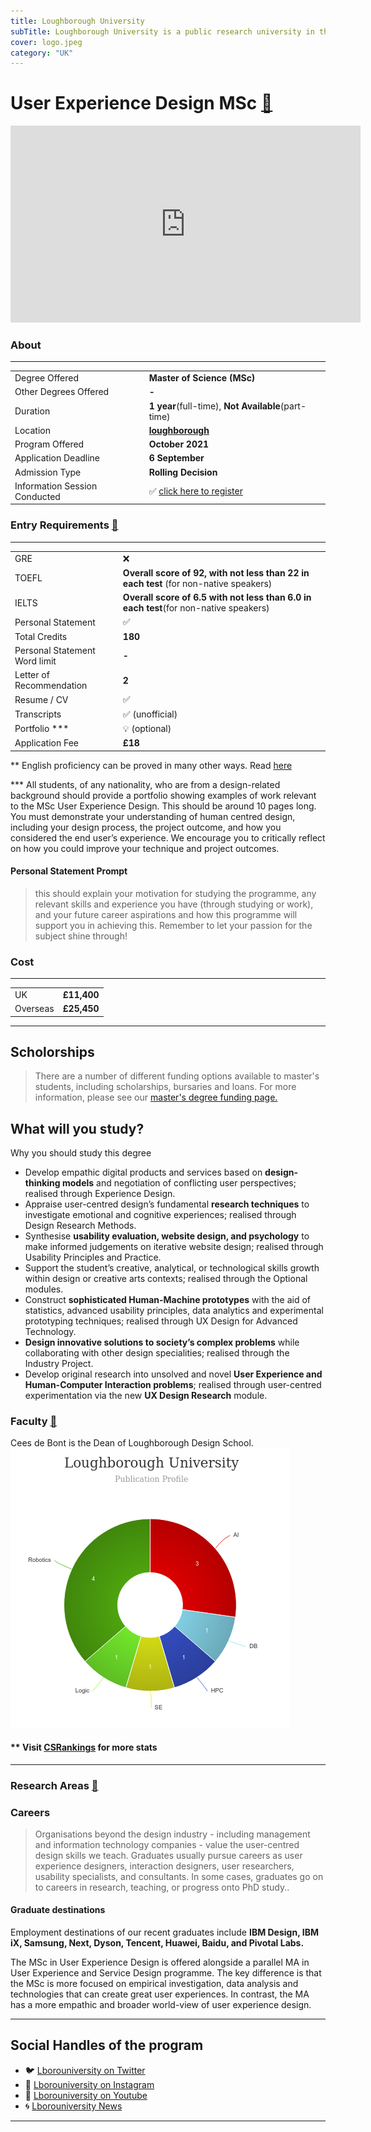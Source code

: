 ```yaml
---
title: Loughborough University
subTitle: Loughborough University is a public research university in the market town of Loughborough, Leicestershire, in the East Midlands of England
cover: logo.jpeg
category: "UK"
---
```


# User Experience Design MSc [🔗](https://www.lboro.ac.uk/study/postgraduate/masters-degrees/a-z/user-experience-design-msc/)
<iframe width="560" height="315" src="https://www.youtube.com/embed/xRuPfwhjJhE" frameborder="0" allow="accelerometer; autoplay; clipboard-write; encrypted-media; gyroscope; picture-in-picture" allowfullscreen></iframe>

### About
---
|   |   |
|---|---|
| Degree Offered |  **Master of Science (MSc)** |
| Other Degrees Offered| **-**|
| Duration       | **1 year**(full-time), **Not Available**(part-time)                      |
| Location       | **[loughborough](https://www.lboro.ac.uk/study/postgraduate/locations/loughborough/)**          |
| Program Offered| **October 2021**|
|Application Deadline| **6 September**|
|Admission Type| **Rolling Decision** |
|Information Session Conducted| ✅ [click here to register](https://www.lboro.ac.uk/study/postgraduate/email-updates/) |


### Entry Requirements [🔗](https://www.ucl.ac.uk/pals/study/masters/msc-human-computer-interaction)
---
|   |   |
|---|---|
| GRE | ❌ |
| TOEFL       | **Overall score of 92, with not less than 22 in each test** (for non-native speakers)|
|IELTS|**Overall score of 6.5 with not less than 6.0 in each test**(for non-native speakers)||
| Personal Statement       | ✅          |
|Total Credits|**180** |
|Personal Statement Word limit| **-** |
| Letter of Recommendation  | **2**                           | 
|Resume / CV|✅|
|Transcripts|✅ (unofficial) |
|Portfolio ***|💡 (optional) |
|Application Fee| **£18** |

** English proficiency can be proved in many other ways. Read [here](https://www.lboro.ac.uk/international/apply/english-language-requirements/)

*** All students, of any nationality, who are from a design-related background should provide a portfolio showing examples of work relevant to the MSc User Experience Design. This should be around 10 pages long. You must demonstrate your understanding of human centred design, including your design process, the project outcome, and how you considered the end user’s experience. We encourage you to critically reflect on how you could improve your technique and project outcomes.

#### Personal Statement Prompt
> this should explain your motivation for studying the programme, any relevant skills and experience you have (through studying or work), and your future career aspirations and how this programme will support you in achieving this. Remember to let your passion for the subject shine through!

### Cost
---
|   |   |
|---|---|
| UK      | **£11,400**          |
| Overseas      | **£25,450**     |
---

## Scholorships 
> There are a number of different funding options available to master's students, including scholarships, bursaries and loans. For more information, please see our [master's degree funding page.](https://www.lboro.ac.uk/study/postgraduate/fees-funding/masters-funding/)


## What will you study?


Why you should study this degree

* Develop empathic digital products and services based on **design-thinking models** and negotiation of conflicting user perspectives; realised through Experience Design.
* Appraise user-centred design’s fundamental **research techniques** to investigate emotional and cognitive experiences; realised through Design Research Methods.
* Synthesise **usability evaluation, website design, and psychology** to make informed judgements on iterative website design; realised through Usability Principles and Practice.
* Support the student’s creative, analytical, or technological skills growth within design or creative arts contexts; realised through the Optional modules.
* Construct **sophisticated Human-Machine prototypes** with the aid of statistics, advanced usability principles, data analytics and experimental prototyping techniques; realised through UX Design for Advanced Technology.
*  **Design innovative solutions to society’s complex problems** while collaborating with other design specialities; realised through the Industry Project.
* Develop original research into unsolved and novel **User Experience and Human-Computer Interaction problems**; realised through user-centred experimentation via the new **UX Design Research** module.



### Faculty [🔗](https://www.lboro.ac.uk/departments/design-school/staff/)
Cees de Bont is the Dean of Loughborough Design School.
![research_stats](research_stats.png)

#### ** Visit [CSRankings](http://csrankings.org/#/index?all&uk) for more stats 

---


### Research Areas [🔗](https://www.lboro.ac.uk/research/)



### Careers
>   Organisations beyond the design industry - including management and information technology companies - value the user-centred design skills we teach. Graduates usually pursue careers as user experience designers, interaction designers, user researchers, usability specialists, and consultants. In some cases, graduates go on to careers in research, teaching, or progress onto PhD study..

#### Graduate destinations

Employment destinations of our recent graduates include **IBM Design, IBM iX, Samsung, Next, Dyson, Tencent, Huawei, Baidu, and Pivotal Labs.**

The MSc in User Experience Design is offered alongside a parallel MA in User Experience and Service Design programme. The key difference is that the MSc is more focused on empirical investigation, data analysis and technologies that can create great user experiences. In contrast, the MA has a more empathic and broader world-view of user experience design.


---
## Social Handles of the program

* 🐦  [Lborouniversity on Twitter](https://twitter.com/lborouniversity)  
* 💢  [Lborouniversity on Instagram ](https://www.instagram.com/lborouniversity/) 
* 🛑  [Lborouniversity on Youtube](https://www.youtube.com/user/lborouniversity)
* 🌀  [Lborouniversity News](https://www.lboro.ac.uk/news-events/)

---
